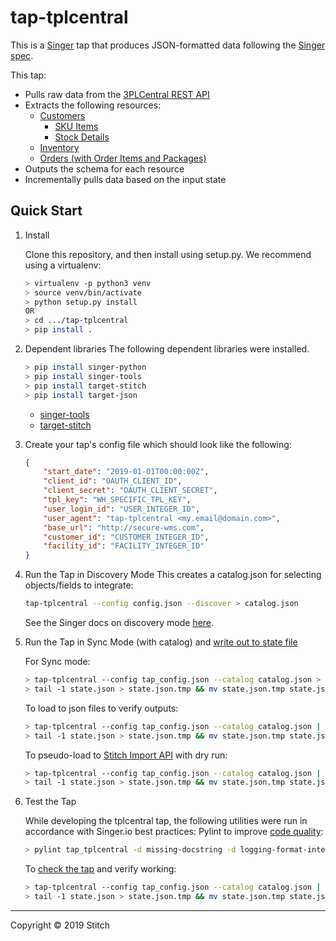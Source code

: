 # tap-tplcentral

This is a [Singer](https://singer.io) tap that produces JSON-formatted data
following the [Singer
spec](https://github.com/singer-io/getting-started/blob/master/SPEC.md).

This tap:

- Pulls raw data from the [3PLCentral REST API](http://api.3plcentral.com/rels/)
- Extracts the following resources:
  - [Customers](http://api.3plcentral.com/rels/customers/customers)
    - [SKU Items](http://api.3plcentral.com/rels/customers/items)
    - [Stock Details](http://api.3plcentral.com/rels/inventory/stockdetails)
  - [Inventory](http://api.3plcentral.com/rels/inventory/inventory)
  - [Orders (with Order Items and Packages)](http://api.3plcentral.com/rels/orders/orders)
- Outputs the schema for each resource
- Incrementally pulls data based on the input state

## Quick Start

1. Install

    Clone this repository, and then install using setup.py. We recommend using a virtualenv:
    ```bash
    > virtualenv -p python3 venv
    > source venv/bin/activate
    > python setup.py install
    OR
    > cd .../tap-tplcentral
    > pip install .
    ```
2. Dependent libraries
    The following dependent libraries were installed.
    ```bash
    > pip install singer-python
    > pip install singer-tools
    > pip install target-stitch
    > pip install target-json
    
    ```
    - [singer-tools](https://github.com/singer-io/singer-tools)
    - [target-stitch](https://github.com/singer-io/target-stitch)
3. Create your tap's config file which should look like the following:

    ```json
    {
        "start_date": "2019-01-01T00:00:00Z",
        "client_id": "OAUTH_CLIENT_ID",
        "client_secret": "OAUTH_CLIENT_SECRET",
        "tpl_key": "WH_SPECIFIC_TPL_KEY",
        "user_login_id": "USER_INTEGER_ID",
        "user_agent": "tap-tplcentral <my.email@domain.com>",
        "base_url": "http://secure-wms.com",
        "customer_id": "CUSTOMER_INTEGER_ID",
        "facility_id": "FACILITY_INTEGER_ID"
    }
    ```

4. Run the Tap in Discovery Mode
    This creates a catalog.json for selecting objects/fields to integrate:
    ```bash
    tap-tplcentral --config config.json --discover > catalog.json
    ```
   See the Singer docs on discovery mode
   [here](https://github.com/singer-io/getting-started/blob/master/docs/DISCOVERY_MODE.md#discovery-mode).

5. Run the Tap in Sync Mode (with catalog) and [write out to state file](https://github.com/singer-io/getting-started/blob/master/docs/RUNNING_AND_DEVELOPING.md#running-a-singer-tap-with-a-singer-target)

    For Sync mode:
    ```bash
    > tap-tplcentral --config tap_config.json --catalog catalog.json > state.json
    > tail -1 state.json > state.json.tmp && mv state.json.tmp state.json
    ```
    To load to json files to verify outputs:
    ```bash
    > tap-tplcentral --config tap_config.json --catalog catalog.json | target-json > state.json
    > tail -1 state.json > state.json.tmp && mv state.json.tmp state.json
    ```
    To pseudo-load to [Stitch Import API](https://github.com/singer-io/target-stitch) with dry run:
    ```bash
    > tap-tplcentral --config tap_config.json --catalog catalog.json | target-stitch --config target_config.json --dry-run > state.json
    > tail -1 state.json > state.json.tmp && mv state.json.tmp state.json
    ```

6. Test the Tap
    
    While developing the tplcentral tap, the following utilities were run in accordance with Singer.io best practices:
    Pylint to improve [code quality](https://github.com/singer-io/getting-started/blob/master/docs/BEST_PRACTICES.md#code-quality):
    ```bash
    > pylint tap_tplcentral -d missing-docstring -d logging-format-interpolation -d too-many-locals -d too-many-arguments
    ```

    To [check the tap](https://github.com/singer-io/singer-tools#singer-check-tap) and verify working:
    ```bash
    > tap-tplcentral --config tap_config.json --catalog catalog.json | singer-check-tap >> state.json
    > tail -1 state.json > state.json.tmp && mv state.json.tmp state.json
    ```

---

Copyright &copy; 2019 Stitch
